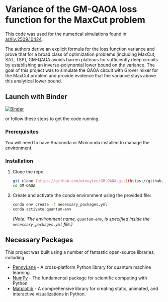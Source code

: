 # Variance of the GM-QAOA loss function for the MaxCut problem

This code was used for the numerical simulations found in [arXiv:2509.10424](https://arxiv.org/abs/2509.10424).

The authors derive an explicit formula for the loss function variance and prove that for a broad class of optimization problems (including MaxCut, SAT, TSP), GM-QAOA avoids barren plateaus for sufficiently deep circuits by establishing an inverse-polynomial lower bound on the variance. The goal of this project was to simulate the QAOA circuit with Grover mixer for the MaxCut problem and provide evidence that the variance stays above this analytical lower bound. 

## Launch with Binder
[![Binder](https://mybinder.org/badge_logo.svg)](https://mybinder.org/v2/gh/mtnuyten/GM-QAOA/HEAD?urlpath=%2Fdoc%2Ftree%2FNumerical+Simulations+for+MaxCut.ipynb)

or follow these steps to get the code running.
### Prerequisites
You will need to have Anaconda or Miniconda installed to manage the environment.

### Installation

1.  Clone the repo:
    ```sh
    git clone [https://github.com/mtnuyten/GM-QAOA.git](https://github.com/mtnuyten/GM-QAOA.git)
    cd GM-QAOA
    ```
2.  Create and activate the conda environment using the provided file:
    ```sh
    conda env create -f necessary_packages.yml
    conda activate quantum-env
    ```
    *(Note: The environment name, `quantum-env`, is specified inside the `necessary_packages.yml` file.)*

## Necessary Packages

This project was built using a number of fantastic open-source libraries, including:

* [PennyLane](https://pennylane.ai/) - A cross-platform Python library for quantum machine learning.
* [NumPy](https://numpy.org/) - The fundamental package for scientific computing with Python.
* [Matplotlib](https://matplotlib.org/) - A comprehensive library for creating static, animated, and interactive visualizations in Python.

